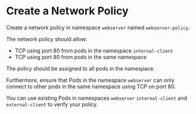 # Create a Network Policy

Create a network policy in namespace `webserver` named `webserver-policy`.

The network policy should allow:

- TCP using port 80 from pods in the namespace `internal-client`
- TCP using port 80 from pods in the same namespace

The policy should be assigned to all pods in the namespace.

Furthermore, ensure that Pods in the namespace `webserver` can only connect to other pods in the same namespace using TCP on port 80.

You can use existing Pods in namespaces `webserver` `internal-client` and `external-client` to verify your policy.

